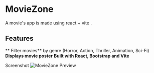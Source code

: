 # MovieZone
A movie's app is made using  react + vite .

## Features 
** Filter movies** by genre (Horror, Action, Thriller, Animation, Sci-Fi)
**Displays movie poster**
**Built with React, Bootstrap and Vite**

Screenshot
![MovieZone Preview]()
